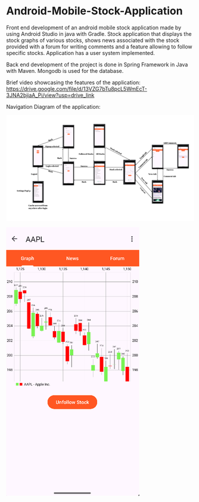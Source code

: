 # Android-Mobile-Stock-Application
Front end development of an android mobile stock application made by using Android Studio in java with Gradle. Stock application that displays the stock graphs of various stocks, shows news associated with the stock provided with a forum for writing comments and a feature allowing to follow specific stocks. Application has a user system implemented.

Back end development of the project is done in Spring Framework in Java with Maven.
Mongodb is used for the database.

Brief video showcasing the features of the application:
https://drive.google.com/file/d/13VZG7bTu8pcL5WmEcT-3JNA2bjiaA_Pi/view?usp=drive_link

Navigation Diagram of the application:

![alt text](https://github.com/AdaCanoglu5/Android-Mobile-Stock-Application/blob/main/Navigation%20Diagram.png?raw=true)

![alt text](https://github.com/AdaCanoglu5/Android-Mobile-Stock-Application/blob/main/example.png?raw=true)

